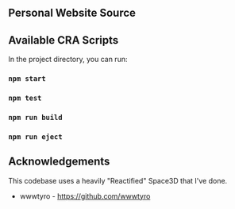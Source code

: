 ## Personal Website Source

## Available CRA Scripts

In the project directory, you can run:

### `npm start`
### `npm test`
### `npm run build`
### `npm run eject`

## Acknowledgements
This codebase uses a heavily "Reactified" Space3D that I've done.

* wwwtyro - https://github.com/wwwtyro

